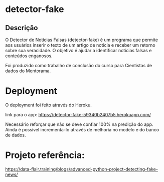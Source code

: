 # detector-fake

## Descrição

O Detector de Notícias Falsas (detector-fake) é um programa que permite aos usuários inserir o texto de um artigo de notícia e receber um retorno sobre sua veracidade. O objetivo é ajudar a identificar notícias falsas e conteúdos enganosos.

Foi produzido como trabalho de conclusão do curso para Cientistas de dados do Mentorama.

# Deployment

O deployment foi feito através do Heroku.

link para o app:
https://detector-fake-59340b2407b5.herokuapp.com/

Necessário reforçar que não se deve confiar 100% na predição do app. Ainda é possível incrementa-lo através de melhoria no modelo e do banco de dados.

# Projeto referência:
https://data-flair.training/blogs/advanced-python-project-detecting-fake-news/